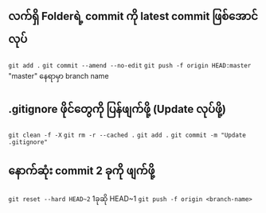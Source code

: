 # 

## လက်ရှိ Folderရဲ့ commit ကို latest commit ဖြစ်အောင်လုပ်

``` git add . ```
``` git commit --amend --no-edit ```
``` git push -f origin HEAD:master ```
"master" နေရာမှာ branch name

## .gitignore ဖိုင်တွေကို ပြန်ဖျက်ဖို့ (Update လုပ်ဖို့)
``` git clean -f -X ```
``` git rm -r --cached . ```
``` git add . ```
``` git commit -m "Update .gitignore" ```

## နောက်ဆုံး commit 2 ခုကို ဖျက်ဖို့
``` git reset --hard HEAD~2 ``` 1ခုဆို HEAD~1
``` git push -f origin <branch-name> ``` 
